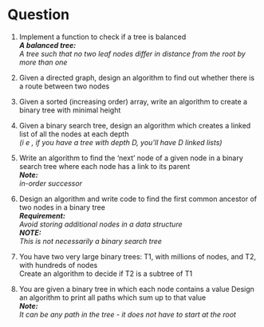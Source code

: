 # Question
1. Implement a function to check if a tree is balanced   
    ***A balanced tree:***   
        *A tree such that no two leaf nodes differ in distance from the root by more than one*

2. Given a directed graph, design an algorithm to find out whether there is a route between two nodes

3. Given a sorted (increasing order) array, write an algorithm to create a binary tree with minimal height 

4. Given a binary search tree, design an algorithm which creates a linked list of all the nodes at each depth   
    *(i e , if you have a tree with depth D, you’ll have D linked lists)*

5. Write an algorithm to find the ‘next’ node of a given node in a binary search tree where each node has a link to its parent   
    ***Note:***   
        *in-order successor*
 
6. Design an algorithm and write code to find the first common ancestor of two nodes in a binary tree   
    ***Requirement:***   
        *Avoid storing additional nodes in a data structure*   
    ***NOTE:***   
        *This is not necessarily a binary search tree*

7. You have two very large binary trees: T1, with millions of nodes, and T2, with hundreds of nodes   
    Create an algorithm to decide if T2 is a subtree of T1 

8. You are given a binary tree in which each node contains a value
    Design an algorithm to print all paths which sum up to that value      
    ***Note:***   
        *It can be any path in the tree - it does not have to start at the root*